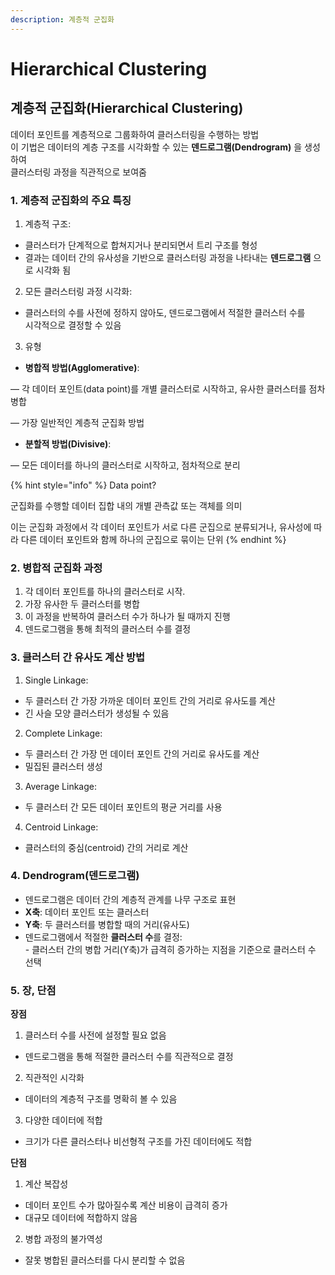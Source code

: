 ```yaml
---
description: 계층적 군집화
---
```


# Hierarchical Clustering

## 계층적 군집화(Hierarchical Clustering)

데이터 포인트를 계층적으로 그룹화하여 클러스터링을 수행하는 방법\
이 기법은 데이터의 계층 구조를 시각화할 수 있는 **덴드로그램(Dendrogram)** 을 생성하여 \
클러스터링 과정을 직관적으로 보여줌



### 1. 계층적 군집화의 주요 특징

1. 계층적 구조:

* 클러스터가 단계적으로 합쳐지거나 분리되면서 트리 구조를 형성
* 결과는 데이터 간의 유사성을 기반으로 클러스터링 과정을 나타내는 **덴드로그램** 으로 시각화 됨

2. 모든 클러스터링 과정 시각화:

* 클러스터의 수를 사전에 정하지 않아도, 덴드로그램에서 적절한 클러스터 수를 \
  시각적으로 결정할 수 있음

3. 유형

* **병합적 방법(Agglomerative)**:

— 각 데이터 포인트(data point)를 개별 클러스터로 시작하고, 유사한 클러스터를 점차 병합

— 가장 일반적인 계층적 군집화 방법

* **분할적 방법(Divisive)**:

— 모든 데이터를 하나의 클러스터로 시작하고, 점차적으로 분리

{% hint style="info" %}
Data point?

군집화를 수행할 데이터 집합 내의 개별 관측값 또는 객체를 의미

이는 군집화 과정에서 각 데이터 포인트가 서로 다른 군집으로 분류되거나, 유사성에 따라 다른 데이터 포인트와 함께 하나의 군집으로 묶이는 단위
{% endhint %}



### 2. 병합적 군집화 과정

1. 각 데이터 포인트를 하나의 클러스터로 시작.
2. 가장 유사한 두 클러스터를 병합
3. 이 과정을 반복하여 클러스터 수가 하나가 될 때까지 진행
4. 덴드로그램을 통해 최적의 클러스터 수를 결정



### 3. 클러스터 간 유사도 계산 방법

1. Single Linkage:

* 두 클러스터 간 가장 가까운 데이터 포인트 간의 거리로 유사도를 계산
* 긴 사슬 모양 클러스터가 생성될 수 있음

2. Complete Linkage:

* 두 클러스터 간 가장 먼 데이터 포인트 간의 거리로 유사도를 계산
* 밀집된 클러스터 생성

3. Average Linkage:

* 두 클러스터 간 모든 데이터 포인트의 평균 거리를 사용

4. Centroid Linkage:

* 클러스터의 중심(centroid) 간의 거리로 계산



### 4. Dendrogram(덴드로그램)

* 덴드로그램은 데이터 간의 계층적 관계를 나무 구조로 표현
* **X축**: 데이터 포인트 또는 클러스터
* **Y축**: 두 클러스터를 병합할 때의 거리(유사도)
* 덴드로그램에서 적절한 **클러스터 수**를 결정:\
  \- 클러스터 간의 병합 거리(Y축)가 급격히 증가하는 지점을 기준으로 클러스터 수 선택



### 5. 장, 단점

**장점**&#x20;

1. 클러스터 수를 사전에 설정할 필요 없음

* 덴드로그램을 통해 적절한 클러스터 수를 직관적으로 결정

2. 직관적인 시각화

* 데이터의 계층적 구조를 명확히 볼 수 있음

3. 다양한 데이터에 적합

* 크기가 다른 클러스터나 비선형적 구조를 가진 데이터에도 적합



**단점**&#x20;

1. 계산 복잡성

* 데이터 포인트 수가 많아질수록 계산 비용이 급격히 증가
* 대규모 데이터에 적합하지 않음

2. 병합 과정의 불가역성

* 잘못 병합된 클러스터를 다시 분리할 수 없음










